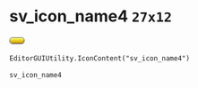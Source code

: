 # sv_icon_name4 `27x12`
<img src="/img/sv_icon_name4.png" width=27 height=12>

``` CSharp
EditorGUIUtility.IconContent("sv_icon_name4")
```
```
sv_icon_name4
```

